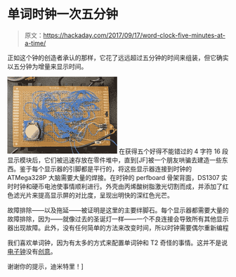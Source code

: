 # 单词时钟一次五分钟

> 原文：<https://hackaday.com/2017/09/17/word-clock-five-minutes-at-a-time/>

正如这个钟的创造者承认的那样，它花了远远超过五分钟的时间来组装，但它确实以五分钟为增量来显示时间。

[![](img/fdbcb197648b9f25b3d847858f629d1c.png)](https://hackaday.com/wp-content/uploads/2017/09/clock1.jpg) 在获得五个好得不能错过的 4 字符 16 段显示模块后，它们被迅速存放在零件堆中，直到[JF]被一个朋友哄骗去建造一些东西。鉴于每个显示器的引脚都是平行的，将这些显示器连接到时钟的 ATMega328P 大脑需要大量的焊接。在时钟的 perfboard 骨架背面，DS1307 实时时钟和硬币电池使事情顺利进行。外壳由丙烯酸树脂激光切割而成，并添加了红色滤光片来提高显示屏的对比度，呈现出明快的深红色光芒。

故障排除——以及拖延——被证明是这里的主要绊脚石。每个显示器都需要大量的故障排除，因为——就像过去的圣诞灯一样——一个不良连接会导致所有其他显示器出现故障。此外，没有任何简单的方法来改变时间，所以时钟需要偶尔重新编程

我们喜欢单词钟，因为有太多的方式来配置单词钟和 T2 奇怪的事情。这并不是说[电子钟](https://hackaday.com/2017/05/30/disco-flashlight-binary-analog-clock/)没有[创意](https://hackaday.com/2017/06/08/torlo-is-a-beautiful-3d-printed-clock/)。

谢谢你的提示，迪米特里！]